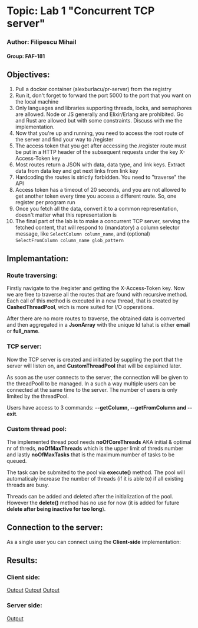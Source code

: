 # Topic: Lab 1 "Concurrent TCP server"
### Author: Filipescu Mihail
#### Group: FAF-181

## Objectives:
1. Pull a docker container (alexburlacu/pr-server) from the registry
2. Run it, don't forget to forward the port 5000 to the port that you want on the local machine
3. Only languages and libraries supporting threads, locks, and semaphores are allowed. Node or JS generally and Elixir/Erlang are prohibited. Go and Rust are allowed but with some constraints. Discuss with me the implementation.
4. Now that you're up and running, you need to access the root route of the server and find your way to /register
5. The access token that you get after accessing the /register route must be put in a HTTP header of the subsequent requests under the key X-Access-Token key
6. Most routes return a JSON with data, data type, and link keys. Extract data from data key and get next links from link key
7. Hardcoding the routes is strictly forbidden. You need to "traverse" the API
8. Access token has a timeout of 20 seconds, and you are not allowed to get another token every time you access a different route. So, one register per program run
9. Once you fetch all the data, convert it to a common representation, doesn't matter what this representation is
10. The final part of the lab is to make a concurrent TCP server, serving the fetched content, that will respond to (mandatory) a column selector message, like `SelectColumn column_name`, and (optional) `SelectFromColumn column_name glob_pattern`

## Implemantation:
### Route traversing:
Firstly navigate to the /register and getting the X-Access-Token key.
Now we are free to traverse all the routes that are found with recursive method. Each call of this method is executed in a new thread, that is created by **CashedThreadPool**, wich is more suited for I/O opperations.

After there are no more routes to traverse, the obtained data is converted and then aggregated in a **JsonArray** with the unique Id tahat is either **email** or **full_name**.

### TCP server:
Now the TCP server is created and initiated by suppling the port that the server will listen on, and **CustomThreadPool** that will be explained later.

As soon as the user connects to the server, the connection will be given to the threadPooll to be managed. In a such a way multiple users can be connected at the same time to the server. 
The number of users is only limited by the threadPool.

Users have access to 3 commands: **--getColumn, --getFromColumn and --exit**.

### Custom thread pool:
The implemented thread pool needs **noOfCoreThreads** AKA initial & optimal nr of threds, **noOfMaxThreads** which is the upper limit of threds number and lastly **noOfMaxTasks** that is the maximum number of tasks to be queued.

The task can be submited to the pool via **execute()** method. The pool will automaticaly increase the number of threads (if it is able to) if all existing threads are busy. 

Threads can be added and deleted after the initialization of the pool. However the **delete()** method has no use for now (it is added for future **delete after being inactive for too long**).

## Connection to the server:
As a single user you can connect using the **Client-side** implementation:

## Results:
### Client side:
[Output](https://github.com/Misanea777/PR/blob/master/src/main/ScreenShots/sv1.png)
[Output](https://github.com/Misanea777/PR/blob/master/src/main/ScreenShots/sv2.png)
[Output](https://github.com/Misanea777/PR/blob/master/src/main/ScreenShots/sv3.png)
### Server side:
[Output](https://github.com/Misanea777/PR/blob/master/src/main/ScreenShots/sv4.png)
